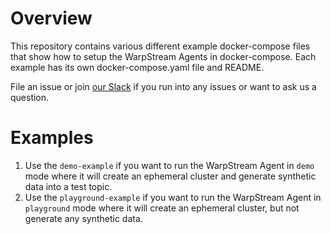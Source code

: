 # Overview

This repository contains various different example docker-compose files that show how to setup the WarpStream Agents in docker-compose. Each example has its own docker-compose.yaml file and README.

File an issue or join [our Slack](https://join.slack.com/t/warpstreamlab-uwt2030/shared_invite/zt-20nj8a1v7-HVTTV_MCWsCH7pLuMuObvw) if you run into any issues or want to ask us a question.

# Examples

1. Use the `demo-example` if you want to run the WarpStream Agent in `demo` mode where it will create an ephemeral cluster and generate synthetic data into a test topic.
2. Use the `playground-example` if you want to run the WarpStream Agent in `playground` mode where it will create an ephemeral cluster, but not generate any synthetic data.